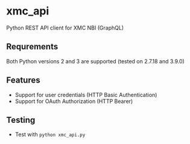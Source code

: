 # xmc_api
Python REST API client for XMC NBI (GraphQL)

## Requrements
Both Python versions 2 and 3 are supported (tested on 2.7.18 and 3.9.0)

## Features
* Support for user credentials (HTTP Basic Authentication)
* Support for OAuth Authorization (HTTP Bearer)

## Testing
* Test with `python xmc_api.py`
